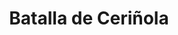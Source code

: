 ﻿---
title: "Batalla de Ceriñola"
permalink: periodes_254.html
layout: periode
dataInici: 1503-04-28
sidebar: periodes
pares:
  - id: 329
    title: "Guerra de Nápoles"
    dataInici: "(1501)"
    dataFi: "(1504)"

fills:
jocsPrincipals:
jocsEscenaris:
jocsEpoca:
  - title: "Ancient Battles Deluxe Expansion Kit 3: Strange Ordnance"
    bggId: 42337
    escenari: "Cerignola"

  - title: "Arquebus"
    bggId: 198087
    escenari: "Cerignola"

  - title: "Crossbows and Cannon II"
    bggId: 7141
    escenari: "Cerignola"
    dataInici: 
    dataFi: 

jocsEpocaEscenaris:
---
